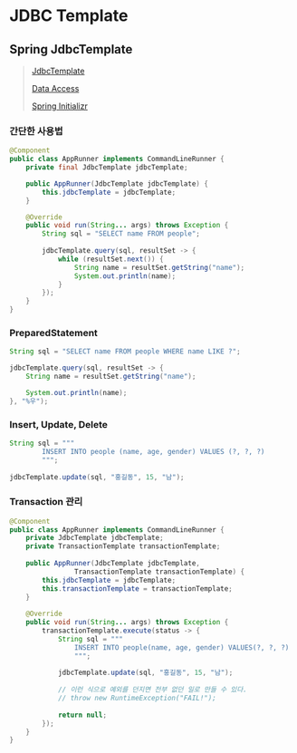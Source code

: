 # JDBC Template

## Spring JdbcTemplate
> [JdbcTemplate](https://docs.spring.io/spring-framework/docs/6.0.4/javadoc-api/org/springframework/jdbc/core/JdbcTemplate.html)
> 
> [Data Access](https://docs.spring.io/spring-framework/docs/6.0.4/reference/html/data-access.html#jdbc-core)
> 
> [Spring Initializr](https://start.spring.io/)
>

### 간단한 사용법
```java
@Component
public class AppRunner implements CommandLineRunner {
	private final JdbcTemplate jdbcTemplate;

	public AppRunner(JdbcTemplate jdbcTemplate) {
		this.jdbcTemplate = jdbcTemplate;
	}

	@Override
	public void run(String... args) throws Exception {
		String sql = "SELECT name FROM people";
		
		jdbcTemplate.query(sql, resultSet -> {
			while (resultSet.next()) {
				String name = resultSet.getString("name");
				System.out.println(name);
			}
		});
	}
}
```

### PreparedStatement​
```java
String sql = "SELECT name FROM people WHERE name LIKE ?";

jdbcTemplate.query(sql, resultSet -> {
	String name = resultSet.getString("name");

	System.out.println(name);
}, "%우");​
```

### Insert, Update, Delete
```java
String sql = """
		INSERT INTO people (name, age, gender) VALUES (?, ?, ?)
		""";
			
jdbcTemplate.update(sql, "홍길동", 15, "남");
```

### Transaction 관리
```java
@Component
public class AppRunner implements CommandLineRunner {
	private JdbcTemplate jdbcTemplate;
	private TransactionTemplate transactionTemplate;
	
	public AppRunner(JdbcTemplate jdbcTemplate,
				TransactionTemplate transactionTemplate) {
		this.jdbcTemplate = jdbcTemplate;
		this.transactionTemplate = transactionTemplate;
	}
	
	@Override
	public void run(String... args) throws Exception {
		transactionTemplate.execute(status -> {
			String sql = """
				INSERT INTO people(name, age, gender) VALUES(?, ?, ?)
				""";
	
			jdbcTemplate.update(sql, "홍길동", 15, "남");
	
			// 이런 식으로 예외를 던지면 전부 없던 일로 만들 수 있다.
			// throw new RuntimeException("FAIL!");
	
			return null;
		});
	}
}
```